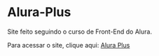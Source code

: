 # Alura-Plus
Site feito seguindo o curso de Front-End do Alura.

Para acessar o site, clique aqui:
<a href="https://murilosumera.github.io/Alura-Plus">Alura Plus</a>
